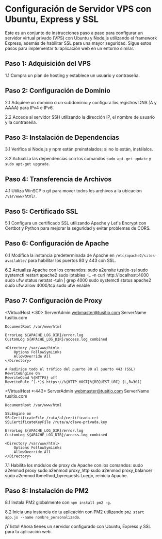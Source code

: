 
# Configuración de Servidor VPS con Ubuntu, Express y SSL

Este es un conjunto de instrucciones paso a paso para configurar un servidor virtual privado (VPS) con Ubuntu y Node.js utilizando el framework Express, además de habilitar SSL para una mayor seguridad. Sigue estos pasos para implementar tu aplicación web en un entorno similar.

## Paso 1: Adquisición del VPS

1.1 Compra un plan de hosting y establece un usuario y contraseña.

## Paso 2: Configuración de Dominio

2.1 Adquiere un dominio o un subdominio y configura los registros DNS (A y AAAA) para IPv4 e IPv6.

2.2 Accede al servidor SSH utilizando la dirección IP, el nombre de usuario y la contraseña.

## Paso 3: Instalación de Dependencias

3.1 Verifica si Node.js y npm están preinstalados; si no lo están, instálalos.

3.2 Actualiza las dependencias con los comandos `sudo apt-get update` y `sudo apt-get upgrade`.

## Paso 4: Transferencia de Archivos

4.1 Utiliza WinSCP o git para mover todos los archivos a la ubicación `/var/www/html/`.

## Paso 5: Certificado SSL

5.1 Configura un certificado SSL utilizando Apache y Let's Encrypt con Certbot y Python para mejorar la seguridad y evitar problemas de CORS.

## Paso 6: Configuración de Apache

6.1 Modifica la instancia predeterminada de Apache en `/etc/apache2/sites-available/` para habilitar los puertos 80 y 443 con SSL.

6.2 Actualiza Apache con los comandos:
sudo a2ensite tusitio-ssl
sudo systemctl restart apache2
sudo iptables -L -n
curl http://localhost:4000
sudo ufw status
netstat -tuln | grep 4000
sudo systemctl status apache2
sudo ufw allow 4000/tcp
sudo ufw enable

## Paso 7: Configuración de Proxy

<VirtualHost *:80>
    ServerAdmin webmaster@tusitio.com
    ServerName tusitio.com

    DocumentRoot /var/www/html

    ErrorLog ${APACHE_LOG_DIR}/error.log
    CustomLog ${APACHE_LOG_DIR}/access.log combined

    <Directory /var/www/html>
        Options FollowSymLinks
        AllowOverride All
    </Directory>

    # Redirige todo el tráfico del puerto 80 al puerto 443 (SSL)
    RewriteEngine On
    RewriteCond %{HTTPS} off
    RewriteRule ^(.*)$ https://%{HTTP_HOST}%{REQUEST_URI} [L,R=301]
</VirtualHost>

<VirtualHost *:443>
    ServerAdmin webmaster@tusitio.com
    ServerName tusitio.com

    DocumentRoot /var/www/html

    SSLEngine on
    SSLCertificateFile /ruta/al/certificado.crt
    SSLCertificateKeyFile /ruta/a/clave-privada.key

    ErrorLog ${APACHE_LOG_DIR}/error.log
    CustomLog ${APACHE_LOG_DIR}/access.log combined

    <Directory /var/www/html>
        Options FollowSymLinks
        AllowOverride All
    </Directory>
</VirtualHost>


7.1 Habilita los módulos de proxy de Apache con los comandos:
sudo a2enmod proxy
sudo a2enmod proxy_http
sudo a2enmod proxy_balancer
sudo a2enmod lbmethod_byrequests
Luego, reinicia Apache.

## Paso 8: Instalación de PM2

8.1 Instala PM2 globalmente con `npm install pm2 -g`.

8.2 Inicia una instancia de tu aplicación con PM2 utilizando `pm2 start app.js --name nombre_personalizado`.

¡Y listo! Ahora tienes un servidor configurado con Ubuntu, Express y SSL para tu aplicación web.
